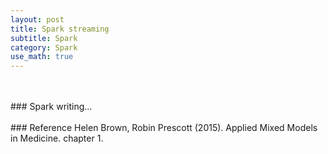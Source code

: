 ```yaml
---
layout: post
title: Spark streaming
subtitle: Spark
category: Spark
use_math: true
---
```


<br>
<br>
### Spark
writing...

<br>
<br>
### Reference
Helen Brown, Robin Prescott (2015). Applied Mixed Models in Medicine. chapter 1.
